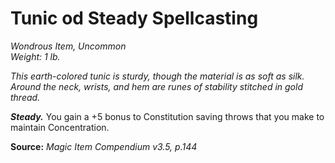 # Tunic od Steady Spellcasting
*Wondrous Item, Uncommon*  
*Weight: 1 lb.*  

*This earth-colored tunic is sturdy, though the material is as soft as silk. Around the neck, wrists, and hem are runes of stability stitched in gold thread.*

***Steady.*** You gain a +5 bonus to Constitution saving throws that you make to maintain Concentration.



**Source:** *Magic Item Compendium v3.5, p.144*
